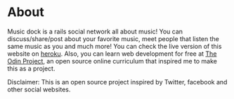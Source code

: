 # About
Music dock is a rails social network all about music!
You can discuss/share/post about your favorite music, meet people that listen the same music as you and much more!
You can check the live version of this website on [heroku](https://music-dock.herokuapp.com/).
Also, you can learn web development for free at [The Odin Project](http://www.theodinproject.com/), an open source online curriculum that inspired me to make this as a project.

Disclaimer: This is an open source project inspired by Twitter, facebook and other social websites.